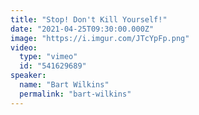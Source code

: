 ```yaml
---
title: "Stop! Don't Kill Yourself!"
date: "2021-04-25T09:30:00.000Z"
image: "https://i.imgur.com/JTcYpFp.png"
video:
  type: "vimeo"
  id: "541629689"
speaker:
  name: "Bart Wilkins"
  permalink: "bart-wilkins"
---
```

